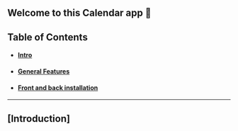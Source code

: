 ## Welcome to this Calendar app 👋

## Table of Contents

- #### [Intro](#introduction)

- #### [General Features](#features)

- #### [Front and back installation](#installation)

---

## [Introduction]
